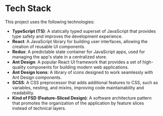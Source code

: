 # Tech Stack

This project uses the following technologies:

- **TypeScript (TS)**: A statically typed superset of JavaScript that provides type safety and improves the development experience.
- **React**: A JavaScript library for building user interfaces, allowing the creation of reusable UI components.
- **Redux**: A predictable state container for JavaScript apps, used for managing the app's state in a centralized store.
- **Ant Design**: A popular React UI framework that provides a set of high-quality components for building modern web applications.
- **Ant Design Icons**: A library of icons designed to work seamlessly with Ant Design components.
- **SCSS**: A CSS preprocessor that adds additional features to CSS, such as variables, nesting, and mixins, improving code maintainability and readability.
- **Kind of FSD (Feature-Sliced Design)**: A software architecture pattern that promotes the organization of the application by feature slices instead of technical layers.
